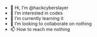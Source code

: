 - 👋 Hi, I’m @hackcyberslayer
- 👀 I’m interested in codes
- 🌱 I’m currently learning it
- 💞️ I’m looking to collaborate on nothing
- 📫 How to reach me nothing

<!---
hackcyberslayer/hackcyberslayer is a ✨ special ✨ repository because its `README.md` (this file) appears on your GitHub profile.
You can click the Preview link to take a look at your changes.
--->
